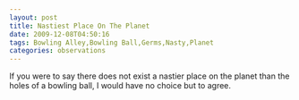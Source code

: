 ```yaml
---
layout: post
title: Nastiest Place On The Planet
date: 2009-12-08T04:50:16
tags: Bowling Alley,Bowling Ball,Germs,Nasty,Planet
categories: observations
---
```


If you were to say there does not exist a nastier place on the planet than the
holes of a bowling ball, I would have no choice but to agree.





